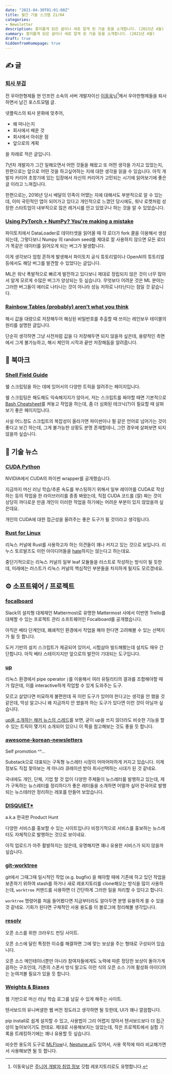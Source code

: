 ```yaml
---
date: "2021-04-30T01:01:00Z"
title: 월간 기술 스크랩 21/04
categories:
- Newsletter
description: 흥미롭게 읽은 글이나 새로 알게 된 기술 등을 소개합니다. (2021년 4월)
summary: 흥미롭게 읽은 글이나 새로 알게 된 기술 등을 소개합니다. (2021년 4월)
draft: true
hiddenfromhomepage: true
---
```


## ✍️ 글

### [퇴사 부검](https://woowabros.github.io/experience/2021/04/18/autopsy.html)

전 우아한형제들 현 인프런 소속의 서버 개발자이신 [이동욱](https://github.com/jojoldu)님[^1]께서 우아한형제들을 퇴사하면서 남긴 포스트모템 글.

[^1]: 이동욱님은 [주니어 개발자 취업 정보](https://github.com/jojoldu/junior-recruit-scheduler) 깃헙 레포지토리로도 유명합니다.

넷플릭스의 퇴사 문화에 맞추어,

- 왜 떠나는지
- 회사에서 배운 것
- 회사에서 아쉬운 점
- 앞으로의 계획

을 차례로 적은 글입니다.

7년차 개발자가 그간 일해오면서 어떤 것들을 해왔고 또 어떤 생각을 가지고 있었는지,
한편으로는 앞으로 어떤 것을 하고싶어하는 지에 대한 생각을 읽을 수 있습니다.
아직 개발자 커리어 초창기에 있는 입장에서 자신의 커리어가 고민되는 시기에 읽어보기에 좋은 글 이라고 느껴집니다.

한편으로는, 2016년 당시 배달의 민족이 어땠는 지에 대해서도 부분적으로 알 수 있는데,
이미 국민적인 앱이 되어가고 있다고 개인적으로 느꼈던 당시에도,
워낙 로켓처럼 성장한 스타트업이 내부적으로 많은 레거시를 안고 있었구나 하는 것을 알 수 있었습니다.

### [Using PyTorch + NumPy? You're making a mistake](https://tanelp.github.io/posts/a-bug-that-plagues-thousands-of-open-source-ml-projects/)

파이토치에서 DataLoader로 데이터셋을 읽어올 때 각 로더가 fork 콜을 이용해서 생성되는데,
그렇다보니 Numpy 의 random seed를 제대로 잘 사용하지 않으면 모든 로더가 똑같은 데이터를 읽어오게 되는 버그가 발생합니다.

이게 생각보다 엄청 흔하게 발생해서 파이토치 공식 튜토리얼이나 OpenAI의 튜토리얼 등에서도 해당 버그를 발견할 수 있었다는 글입니다.

ML은 워낙 폭발적으로 빠르게 발전하고 있다보니 제대로 정립되지 않은 것이 너무 많아서 알게 모르게 수많은 버그가 양상되는 듯 싶습니다.
무엇보다 어려운 것은 ML 분야는 그러한 버그들이 에러로 나타나는 것이 아니라 성능 저하로 나타난다는 점일 것 같습니다.

### [Rainbow Tables (probably) aren’t what you think](https://rsheasby.medium.com/rainbow-tables-probably-arent-what-you-think-30f8a61ba6a5)

해시 값을 대량으로 저장해두어 해싱된 비밀번호를 추출할 때 쓰이는 레인보우 테이블의 원리를 설명한 글입니다.

단순히 생각하면 그냥 사전처럼 값을 다 저장해두면 되지 않을까 싶은데,
용량적인 측면에서 그게 불가능하고, 해시 체인의 시작과 끝만 저장해둠을 알려줍니다.

## 📌 북마크

### [Shell Field Guide](https://raimonster.com/scripting-field-guide/)

쉘 스크립팅을 하는 데에 있어서의 다양한 트릭을 알려주는 페이지입니다.

쉘 스크립팅은 해도해도 익숙해지지가 않아서, 저는 스크립트를 짜야할 때면 기본적으로 [Bash Cheatsheet](https://devhints.io/bash)를 켜놓고 작업을 하는데,
좀 더 심화된 테크닉(?)이 필요할 때 살펴보기 좋은 페이지입니다.

사실 어느정도 스크립트의 복잡성이 올라가면 파이썬이나 펄 같은 언어로 넘어가는 것이 좋다고 보긴 하는데,
그게 불가능한 상황도 분명 존재할테니, 그런 경우에 살펴보면 되지 않을까 싶습니다.
 

## 📰 기술 뉴스

### [CUDA Python](https://developer.nvidia.com/cuda-python)

NVIDIA에서 CUDA의 파이썬 wrapper를 공개했습니다.

지금까지 머신 러닝 학습/추론 속도를 부스팅하기 위해서 일부 레이어를 CUDA로 작성하는 등의 작업을 한 라이브러리를 종종 봐왔는데,
직접 CUDA 코드를 (잘) 짜는 것이 상당히 까다로운 만큼 개인이 이러한 작업을 하기에는 어려운 부분이 있지 않았을까 싶은데요.

개인의 CUDA에 대한 접근성을 올려주는 좋은 도구가 될 것이라고 생각됩니다.

### [Rust for Linux](https://lkml.org/lkml/2021/4/14/1023)

리눅스 커널에 Rust를 사용하고자 하는 의견들이 꽤나 커지고 있는 것으로 보입니다.
리누스 토르발즈도 이런 아이디어들을 [hate](https://lkml.org/lkml/2021/4/14/1099)하지는 않는다고 하는데요.

중단기적으로는 리눅스 커널의 일부 leaf 모듈들을 러스트로 작성하는 방식이 될 듯한데,
미래에는 러스트가 리눅스 커널의 핵심적인 부분들을 차지하게 될지도 모르겠네요.

## ⚙️ 소프트웨어 / 프로젝트

### [focalboard](https://github.com/mattermost/focalboard)

Slack의 설치형 대체재인 Mattermost로 유명한 Mattermost 사에서
이번엔 Trello를 대체할 수 있는 프로젝트 관리 소프트웨어인 Focalboard를 공개했습니다.

아직은 베타 단계인데, 폐쇄적인 환경에서 작업을 해야 한다면 고려해볼 수 있는 선택지가 될 듯 합니다.

도커 기반의 설치 스크립트가 제공되어 있어서, 시험삼아 빌드해봤는데 설치도 매우 간단합니다.
아직 베타 스테이지지만 앞으로의 발전이 기대되는 도구입니다.

### [up](https://github.com/akavel/up)

리눅스 환경에서 pipe operator `|`를 이용해서 여러 유틸리티의 결과를 조합해야할 때가 많은데,
이를 interactive하게 작업할 수 있게 도와주는 도구.

모르고 살았다면 미묘하게 불편한데 꼭 이런 도구가 있어야 한다고는 생각을 안 했을 것 같은데,
막상 알고나니 왜 지금까지 안 썼을까 하는 도구가 있다면 이런 것이 아닐까 싶습니다.

[up을 소개하는 해커 뉴스의 스레드](https://news.ycombinator.com/item?id=26644110)를 보면,
굳이 up을 쓰지 않더라도 비슷한 기능을 할 수 있는 트릭이 몇가지 소개되어 있으니 이 쪽을 참고해보는 것도 좋을 듯 합니다.

### [awesome-korean-newsletters](https://github.com/ryanking13/awesome-korean-newsletters)

Self promotion ^^...

Substack으로 대표되는 구독형 뉴스레터 시장이 어마어마하게 커지고 있습니다.
이제 정보도 직접 찾아보는 게 아니라 큐레이션 받아 취사선택하는 시대가 된 것 같네요.

국내에도 개인, 단체, 기업 할 것 없이 다양한 주체들이 뉴스레터를 발행하고 있는데,
제가 구독하는 뉴스레터를 정리하다가 좋은 레터들을 소개하면 어떨까 싶어 한국어로 발행되는 뉴스테러만 정리하는 레포를 만들어 보았습니다.

### [DISQUIET*](https://disquiet.io/)

a.k.a 한국판 Product Hunt

다양한 서비스를 홍보할 수 있는 사이트입니다
비정기적으로 서비스를 홍보하는 뉴스레터도 자체적으로 발행하는 것으로 보이네요.

아직 업로드가 아주 활발하지는 않은데, 유명해지면 꽤나 유용한 서비스가 되지 않을까 싶습니다.

### [git-worktree](https://git-scm.com/docs/git-worktree)

git에서 그때그때 일시적인 작업 (e.g. bugfix) 을 해야할 때에
기존에 하고 있던 작업을 보존하기 위하여 stash를 하거나 새로 레포지토리를 clone해오는 방식을 많이 사용하는데,
`worktree` 커맨드를 사용하면 더 간단하게 그러한 일을 처리할 수 있다고 합니다.

`worktree` 명령어를 처음 들어봤다면 지금부터라도 알아두면 분명 유용하게 쓸 수 있을 것 같네요.
기회가 된다면 구체적인 사용 용도를 이 블로그에 정리해볼 생각입니다.

### [resolv](https://rysolv.com/)

오픈 소스를 위한 크라우드 펀딩 사이트.

오픈 소스에 달린 특정한 이슈를 해결하면 그에 맞는 보상을 주는 형태로 구성되어 있습니다.

오픈 소스 메인테이너뿐만 아니라 참여자들에게도 노력에 따른 정당한 보상이 돌아가게끔하는 구조인데,
기존의 스폰서 방식 말고도 이런 식의 오픈 소스 기여 활성화 아이디어는 눈여겨볼 필요가 있을 듯 합니다.

### [Weights & Biases](https://wandb.ai/site)

웹 기반으로 머신 러닝 학습 로그를 남길 수 있게 해주는 사이트.

텐서보드의 유니버셜한 웹 버전 정도라고 생각하면 될 듯한데, UI가 꽤나 깔끔합니다.

pip install로 쉽게 설치할 수 있고, 사용법이 그리 어렵지 않아서 텐서보드보다 더 접근성이 높아보이기도 한데요.
제대로 사용해보지는 않았는데, 작은 프로젝트에서 실험 기록을 트래킹하기에는 꽤나 유용할 듯 싶습니다.

비슷한 용도의 도구로 [MLFlow](https://mlflow.org/)나, [Neptune.ai](https://neptune.ai/)도 있어서,
사용 목적에 따라 비교해가면서 사용해보면 될 듯 합니다.